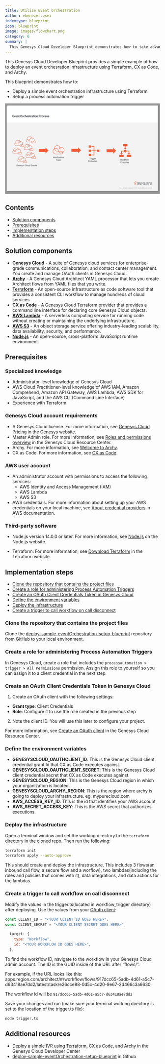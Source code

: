 ```yaml
---
title: Utilize Event Orchestration
author: ebenezer.osei
indextype: blueprint
icon: blueprint
image: images/flowchart.png
category: 6
summary: |
  This Genesys Cloud Developer Blueprint demonstrates how to take advantage of the new process trigger feature to opimize your call flows. This solution utilizes process triggers to call a workflow whenever a call disconnects in a queue. The workflow then process participant data stored during the call.
---
```


This Genesys Cloud Developer Blueprint provides a simple example of how to deploy an event orchesration infrastructure using Terraform, CX as Code, and Archy.

This blueprint demonstrates how to:

- Deploy a simple event orchestration infrastructure using Terraform
- Setup a process automation trigger

![Event Orchestration flowchart](images/flowchart.png "Event Orchestration flowchart")

## Contents

- [Solution components](#solution-components "Goes to the Solutions components section")
- [Prerequisites](#prerequisites "Goes to the Prerequisites section")
- [Implementation steps](#implementation-steps "Goes to the Implementation steps section")
- [Additional resources](#additional-resources "Goes to the Additional resources section")

## Solution components

- **[Genesys Cloud](https://www.genesys.com/genesys-cloud "Opens the Genesys Cloud website")** - A suite of Genesys cloud services for enterprise-grade communications, collaboration, and contact center management. You create and manage OAuth clients in Genesys Cloud.
- **[Archy](https://developer.genesys.cloud/devapps/archy/ "Opens the Archy website")** - A Genesys Cloud Architect YAML processor that lets you create Architect flows from YAML files that you write.
- **[Terraform](https://www.terraform.io/ "Opens the Terraform website")** - An open-source infrastructure as code software tool that provides a consistent CLI workflow to manage hundreds of cloud services
- **[CX as Code ](https://developer.genesys.cloud/api/rest/CX-as-Code/ "Opens the CX as code website")** - A Genesys Cloud Terraform provider that provides a command line interface for declaring core Genesys Cloud objects.
- **[AWS Lambda](https://aws.amazon.com/lambda/ "Opens the AWS Lambda website")** - A serverless computing service for running code without creating or maintaining the underlying infrastructure.
- **[AWS S3](https://aws.amazon.com/s3/ "Opens the AWS S3 website")** - An object storage service offering industry-leading scalability, data availability, security, and performance.
- **[Node.js](https://nodejs.org/en/ "Opens the NodeJs website")** - An open-source, cross-platform JavaScript runtime environment.

## Prerequisites

### Specialized knowledge

- Administrator-level knowledge of Genesys Cloud
- AWS Cloud Practitioner-level knowledge of AWS IAM, Amazon Comprehend, Amazon API Gateway, AWS Lambda, AWS SDK for JavaScript, and the AWS CLI (Command Line Interface)
- Experience with Terraform

### Genesys Cloud account requirements

- A Genesys Cloud license. For more information, see [Genesys Cloud Pricing](https://www.genesys.com/pricing "Opens the Genesys Cloud pricing page") in the Genesys website.
- Master Admin role. For more information, see [Roles and permissions overview](https://help.mypurecloud.com/?p=24360 "Opens the Roles and permissions overview article") in the Genesys Cloud Resource Center.
- Archy. For more information, see [Welcome to Archy](/devapps/archy/ "Goes to the Welcome to Archy page").
- CX as Code. For more information, see [CX as Code](https://developer.genesys.cloud/api/rest/CX-as-Code/ "Opens the CX as Code page").

### AWS user account

- An administrator account with permissions to access the following services:
  - AWS Identity and Access Management (IAM)
  - AWS Lambda
  - AWS S3
- AWS credentials. For more information about setting up your AWS credentials on your local machine, see [About credential providers](https://docs.aws.amazon.com/sdkref/latest/guide/creds-config-files.html "Opens The shared config and credentials files") in AWS documentation.

### Third-party software

- Node.js version 14.0.0 or later. For more information, see [Node.js](https://nodejs.org/en/ "Opens Download Node.js") on the Node.js website.

- Terraform. For more information, see [Download Terraform](https://www.terraform.io/downloads) in the Terraform website.

## Implementation steps

- [Clone the repository that contains the project files](#clone-the-repository-that-contains-the-project-files "Goes to the Clone the repository containing the project files section")
- [Create a role for administering Process Automation Triggers](#create-a-role-for-administering-process-automation-triggers "Goes to the Create a role for administering Process Automation Triggers section")
- [Create an OAuth Client Credentials Token in Genesys Cloud](#create-an-oauth-client-credentials-token-in-genesys-cloud "Create an OAuth Client Credentials Token in Genesys Cloud section")
- [Define the environment variables](#define-the-environment-variables "Define the environment variables section")
- [Deploy the infrastructure](#deploy-the-application "Goes to the Build and deploy the infrastructure section")
- [Create a trigger to call workflow on call disconnect](#create-a-trigger-to-call-workflow-on-call-disconnect "Goes to the Create a trigger to call workflow on call disconnect section")

### Clone the repository that contains the project files

Clone the [deploy-sample-eventOrchestration-setup-blueprint](https://github.com/EbenOsei21/deploy-sample-eventOrchestration-setup-blueprint "Opens the deploy-sample-eventOrchestration-setup-blueprint") repository from GitHub to your local environment.

### Create a role for administering Process Automation Triggers

In Genesys Cloud, create a role that includes the `processautomation > trigger > All Permissions` permission. Assign this role to yourself so you can assign it to a client credential in the next step.

### Create an OAuth Client Credentials Token in Genesys Cloud

1. Create an OAuth client with the following settings:

- **Grant type**: Client Credentials
- **Role**: Configure it to use the role created in the previous step

2. Note the client ID. You will use this later to configure your project.

For more information, see [Create an OAuth client](https://help.mypurecloud.com/?p=188023 "Goes to the Create an OAuth client article") in the Genesys Cloud Resource Center.

### Define the environment variables

- **GENESYSCLOUD_OAUTHCLIENT_ID**: This is the Genesys Cloud client credential grant Id that CX as Code executes against.
- **GENESYSCLOUD_OAUTHCLIENT_SECRET**: This is the Genesys Cloud client credential secret that CX as Code executes against.
- **GENESYSCLOUD_REGION**: This is the Genesys Cloud region in which your organization is located.
- **GENESYSCLOUD_ARCHY_REGION**: This is the region where archy is going to deploy your infrastructure. eg: mypurecloud.com
- **AWS_ACCESS_KEY_ID**: This is the id that identifies your AWS account
- **AWS_SECRET_ACCESS_KEY**: This is the AWS secret that authorizes executions.

### Deploy the infrastructure

Open a terminal window and set the working directory to the `terraform` directory in the cloned repo. Then run the following:

```bash
terraform init
terraform apply --auto-approve
```

This should create and deploy the infrastructure. This includes 3 flows(an inbound call flow, a secure flow and a worflow), two lambdas(including the roles and policies that comes with it), data integrations, and data actions for the lambdas.

### Create a trigger to call workflow on call disconnect

Modify the values in the trigger.ts(located in workflow_trigger directory) after deploying. Use the values from your [OAuth client](#create-an-oauth-client-credentials-token-in-genesys-cloud "Goes to the Create an Implicit Grant OAuth client in Genesys Cloud section"):

```javascript
const CLIENT_ID = "<YOUR CLIENT ID GOES HERE>";
const CLIENT_SECRET = "<YOUR CLIENT SECRET GOES HERE>";
```

```javascript
  target: {
    type: "Workflow",
    id: "<YOUR WORKFLOW ID GOES HERE>",
  },
```

To find the workflow ID, navigate to the workflow in your Genesys Cloud admin account. The ID is the GUID inside of the URL after “flows/”.

For example, if the URL looks like this:
apps.region.com/architect/#/workflow/flows/917dcc65-5adb-4d61-a5c7-d63418ae7dd2/latest/task/e26cce88-0d5c-4d20-9e67-2d466c3a6630.

The workflow id will be `917dcc65-5adb-4d61-a5c7-d63418ae7dd2`

Save your changes and run (make sure your terminal working directory is set to the location of the trigger.ts file):

```bash
node trigger.ts
```

## Additional resources

- [Deploy a simple IVR using Terraform, CX as Code, and Archy](/blueprints/simple-ivr-deploy-with-cx-as-code-blueprint/ "Goes Deploy a simple IVR using Terraform, CX as Code, and Archy blueprint") in the Genesys Cloud Developer Center
- [deploy-sample-eventOrchestration-setup-blueprint](https://github.com/EbenOsei21/deploy-sample-eventOrchestration-setup-blueprint) in Github
